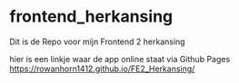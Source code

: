 # frontend_herkansing
Dit is de Repo voor mijn Frontend 2 herkansing

hier is een linkje waar de app online staat via Github Pages
https://rowanhorn1412.github.io/FE2_Herkansing/
